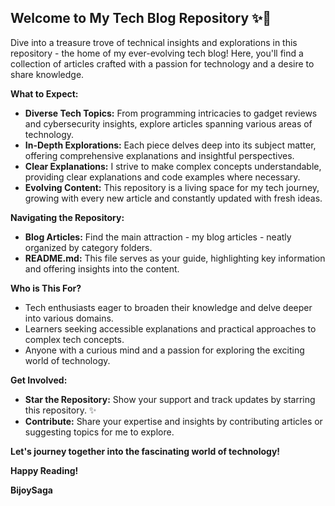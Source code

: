 ##  Welcome to My Tech Blog Repository ✨🎊 

Dive into a treasure trove of technical insights and explorations in this repository - the home of my ever-evolving tech blog! Here, you'll find a collection of articles crafted with a passion for technology and a desire to share knowledge. 

**What to Expect:**

* **Diverse Tech Topics:** From programming intricacies to gadget reviews and cybersecurity insights, explore articles spanning various areas of technology. 
* **In-Depth Explorations:** Each piece delves deep into its subject matter, offering comprehensive explanations and insightful perspectives. 
* **Clear Explanations:** I strive to make complex concepts understandable, providing clear explanations and code examples where necessary. 
* **Evolving Content:** This repository is a living space for my tech journey, growing with every new article and constantly updated with fresh ideas. 

**Navigating the Repository:**

- **Blog Articles:** Find the main attraction - my blog articles - neatly organized by category folders. ️
- **README.md:** This file serves as your guide, highlighting key information and offering insights into the content. ️

**Who is This For?**

* Tech enthusiasts eager to broaden their knowledge and delve deeper into various domains. 
* Learners seeking accessible explanations and practical approaches to complex tech concepts. 
* Anyone with a curious mind and a passion for exploring the exciting world of technology. 

**Get Involved:**

* **Star the Repository:** Show your support and track updates by starring this repository. ✨
* **Contribute:** Share your expertise and insights by contributing articles or suggesting topics for me to explore. 

**Let's journey together into the fascinating world of technology! ‍**

**Happy Reading!**

**BijoySaga**

